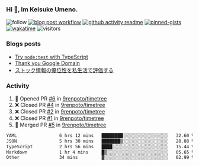 ### Hi 👋, Im Keisuke Umeno.

<!--
**9renpoto/9renpoto** is a ✨ _special_ ✨ repository because its `README.md` (this file) appears on your GitHub profile.

Here are some ideas to get you started:

- 🔭 I’m currently working on ...
- 🌱 I’m currently learning ...
- 👯 I’m looking to collaborate on ...
- 🤔 I’m looking for help with ...
- 💬 Ask me about ...
- 📫 How to reach me: ...
- 😄 Pronouns: ...
- ⚡ Fun fact: ...
-->

![follow](https://img.shields.io/github/followers/9renpoto?label=Follow&style=social)
[![blog post workflow](https://github.com/9renpoto/9renpoto/actions/workflows/blog.yml/badge.svg)](https://github.com/9renpoto/9renpoto/actions/workflows/blog.yml)
[![github activity readme](https://github.com/9renpoto/9renpoto/actions/workflows/activity.yml/badge.svg)](https://github.com/9renpoto/9renpoto/actions/workflows/activity.yml)
[![pinned-gists](https://github.com/9renpoto/9renpoto/actions/workflows/pin-gist.yml/badge.svg)](https://github.com/9renpoto/9renpoto/actions/workflows/pin-gist.yml)
[![wakatime](https://github.com/9renpoto/9renpoto/actions/workflows/waka-readme-status.yml/badge.svg)](https://github.com/9renpoto/9renpoto/actions/workflows/waka-readme-status.yml)
![visitors](https://komarev.com/ghpvc/?username=9renpoto&label=Profile%20views&color=0e75b6&style=flat)

### Blogs posts

<!-- BLOG-POST-LIST:START -->
- [Try `node:test` with TypeScript](https://9renpoto.win/entry/2023/07/23/node-test-runner)
- [Thank you Google Domain](https://9renpoto.win/entry/2023/07/08/new-domain)
- [ストック情報の優位性を私生活で評価する](https://9renpoto.win/entry/2023/05/28/stock)
<!-- BLOG-POST-LIST:END -->

### Activity

<!--START_SECTION:activity-->
1. 💪 Opened PR [#6](https://github.com/9renpoto/timetree/pull/6) in [9renpoto/timetree](https://github.com/9renpoto/timetree)
2. ❌ Closed PR [#4](https://github.com/9renpoto/timetree/pull/4) in [9renpoto/timetree](https://github.com/9renpoto/timetree)
3. ❌ Closed PR [#2](https://github.com/9renpoto/timetree/pull/2) in [9renpoto/timetree](https://github.com/9renpoto/timetree)
4. ❌ Closed PR [#1](https://github.com/9renpoto/timetree/pull/1) in [9renpoto/timetree](https://github.com/9renpoto/timetree)
5. 🎉 Merged PR [#5](https://github.com/9renpoto/timetree/pull/5) in [9renpoto/timetree](https://github.com/9renpoto/timetree)
<!--END_SECTION:activity-->

<!--START_SECTION:waka-->

```txt
YAML                6 hrs 12 mins   ████████░░░░░░░░░░░░░░░░░   32.60 %
JSON                5 hrs 30 mins   ███████▒░░░░░░░░░░░░░░░░░   28.88 %
TypeScript          2 hrs 56 mins   ████░░░░░░░░░░░░░░░░░░░░░   15.44 %
Markdown            1 hr 4 mins     █▒░░░░░░░░░░░░░░░░░░░░░░░   05.65 %
Other               34 mins         ▓░░░░░░░░░░░░░░░░░░░░░░░░   02.99 %
```

<!--END_SECTION:waka-->
